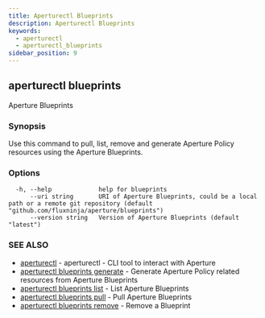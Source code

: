 ```yaml
---
title: Aperturectl Blueprints
description: Aperturectl Blueprints
keywords:
  - aperturectl
  - aperturectl_blueprints
sidebar_position: 9
---
```


## aperturectl blueprints

Aperture Blueprints

### Synopsis

Use this command to pull, list, remove and generate Aperture Policy resources using the Aperture Blueprints.

### Options

```
  -h, --help             help for blueprints
      --uri string       URI of Aperture Blueprints, could be a local path or a remote git repository (default "github.com/fluxninja/aperture/blueprints")
      --version string   Version of Aperture Blueprints (default "latest")
```

### SEE ALSO

- [aperturectl](aperturectl.md) - aperturectl - CLI tool to interact with Aperture
- [aperturectl blueprints generate](aperturectl_blueprints_generate.md) - Generate Aperture Policy related resources from Aperture Blueprints
- [aperturectl blueprints list](aperturectl_blueprints_list.md) - List Aperture Blueprints
- [aperturectl blueprints pull](aperturectl_blueprints_pull.md) - Pull Aperture Blueprints
- [aperturectl blueprints remove](aperturectl_blueprints_remove.md) - Remove a Blueprint
